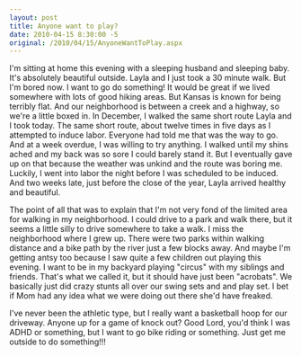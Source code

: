```yaml
---
layout: post
title: Anyone want to play?
date: 2010-04-15 8:30:00 -5
original: /2010/04/15/AnyoneWantToPlay.aspx
---
```

I'm sitting at home this evening with a sleeping husband and sleeping baby.  It's absolutely beautiful outside.  Layla and I just took a 30 minute walk.  But I'm bored now.  I want to go do something!  It would be great if we lived somewhere with lots of good hiking areas.  But Kansas is known for being terribly flat.  And our neighborhood is between a creek and a highway, so we're a little boxed in.  In December, I walked the same short route Layla and I took today.  The same short route, about twelve times in five days as I attempted to induce labor.  Everyone had told me that was the way to go.  And at a week overdue, I was willing to try anything.  I walked until my shins ached and my back was so sore I could barely stand it.  But I eventually gave up on that because the weather was unkind and the route was boring me.  Luckily, I went into labor the night before I was scheduled to be induced.  And two weeks late, just before the close of the year, Layla arrived healthy and beautiful.

The point of all that was to explain that I'm not very fond of the limited area for walking in my neighborhood.  I could drive to a park and walk there, but it seems a little silly to drive somewhere to take a walk.  I miss the neighborhood where I grew up.  There were two parks within walking distance and a bike path by the river just a few blocks away.  And maybe I'm getting antsy too because I saw quite a few children out playing this evening.  I want to be in my backyard playing "circus" with my siblings and friends.  That's what we called it, but it should have just been "acrobats".  We basically just did crazy stunts all over our swing sets and and play set.  I bet if Mom had any idea what we were doing out there she'd have freaked.

I've never been the athletic type, but I really want a basketball hoop for our driveway.  Anyone up for a game of knock out?  Good Lord, you'd think I was ADHD or something, but I want to go bike riding or something.  Just get me outside to do something!!!